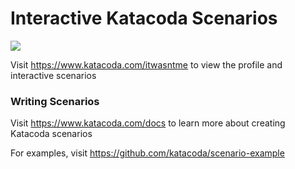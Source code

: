 # Interactive Katacoda Scenarios

[![](http://shields.katacoda.com/katacoda/itwasntme/count.svg)](https://www.katacoda.com/itwasntme "Get your profile on Katacoda.com")

Visit https://www.katacoda.com/itwasntme to view the profile and interactive scenarios

### Writing Scenarios
Visit https://www.katacoda.com/docs to learn more about creating Katacoda scenarios

For examples, visit https://github.com/katacoda/scenario-example

